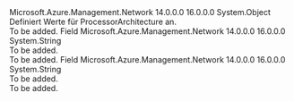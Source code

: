 <Type Name="ProcessorArchitecture" FullName="Microsoft.Azure.Management.Network.Models.ProcessorArchitecture">
  <TypeSignature Language="C#" Value="public static class ProcessorArchitecture" />
  <TypeSignature Language="ILAsm" Value=".class public auto ansi abstract sealed beforefieldinit ProcessorArchitecture extends System.Object" />
  <TypeSignature Language="DocId" Value="T:Microsoft.Azure.Management.Network.Models.ProcessorArchitecture" />
  <TypeSignature Language="VB.NET" Value="Public Class ProcessorArchitecture" />
  <TypeSignature Language="F#" Value="type ProcessorArchitecture = class" />
  <AssemblyInfo>
    <AssemblyName>Microsoft.Azure.Management.Network</AssemblyName>
    <AssemblyVersion>14.0.0.0</AssemblyVersion>
    <AssemblyVersion>16.0.0.0</AssemblyVersion>
  </AssemblyInfo>
  <Base>
    <BaseTypeName>System.Object</BaseTypeName>
  </Base>
  <Interfaces />
  <Docs>
    <summary>
            Definiert Werte für ProcessorArchitecture an.
            </summary>
    <remarks>To be added.</remarks>
  </Docs>
  <Members>
    <Member MemberName="Amd64">
      <MemberSignature Language="C#" Value="public const string Amd64;" />
      <MemberSignature Language="ILAsm" Value=".field public static literal string Amd64" />
      <MemberSignature Language="DocId" Value="F:Microsoft.Azure.Management.Network.Models.ProcessorArchitecture.Amd64" />
      <MemberSignature Language="VB.NET" Value="Public Const Amd64 As String " />
      <MemberSignature Language="F#" Value="val mutable Amd64 : string" Usage="Microsoft.Azure.Management.Network.Models.ProcessorArchitecture.Amd64" />
      <MemberType>Field</MemberType>
      <AssemblyInfo>
        <AssemblyName>Microsoft.Azure.Management.Network</AssemblyName>
        <AssemblyVersion>14.0.0.0</AssemblyVersion>
        <AssemblyVersion>16.0.0.0</AssemblyVersion>
      </AssemblyInfo>
      <ReturnValue>
        <ReturnType>System.String</ReturnType>
      </ReturnValue>
      <Docs>
        <summary>To be added.</summary>
        <remarks>To be added.</remarks>
      </Docs>
    </Member>
    <Member MemberName="X86">
      <MemberSignature Language="C#" Value="public const string X86;" />
      <MemberSignature Language="ILAsm" Value=".field public static literal string X86" />
      <MemberSignature Language="DocId" Value="F:Microsoft.Azure.Management.Network.Models.ProcessorArchitecture.X86" />
      <MemberSignature Language="VB.NET" Value="Public Const X86 As String " />
      <MemberSignature Language="F#" Value="val mutable X86 : string" Usage="Microsoft.Azure.Management.Network.Models.ProcessorArchitecture.X86" />
      <MemberType>Field</MemberType>
      <AssemblyInfo>
        <AssemblyName>Microsoft.Azure.Management.Network</AssemblyName>
        <AssemblyVersion>14.0.0.0</AssemblyVersion>
        <AssemblyVersion>16.0.0.0</AssemblyVersion>
      </AssemblyInfo>
      <ReturnValue>
        <ReturnType>System.String</ReturnType>
      </ReturnValue>
      <Docs>
        <summary>To be added.</summary>
        <remarks>To be added.</remarks>
      </Docs>
    </Member>
  </Members>
</Type>